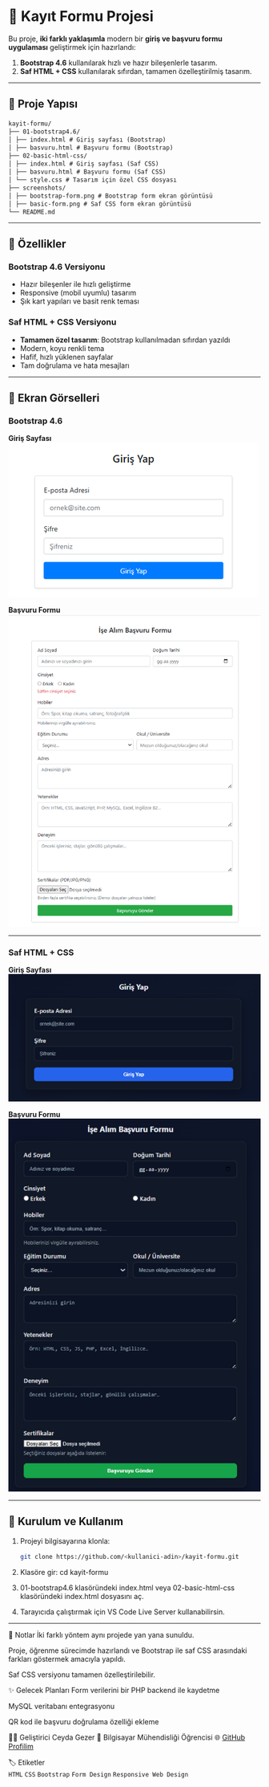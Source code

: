 # 📌 Kayıt Formu Projesi

Bu proje, **iki farklı yaklaşımla** modern bir **giriş ve başvuru formu uygulaması** geliştirmek için hazırlandı:  
1. **Bootstrap 4.6** kullanılarak hızlı ve hazır bileşenlerle tasarım.  
2. **Saf HTML + CSS** kullanılarak sıfırdan, tamamen özelleştirilmiş tasarım.

---

## 🚀 Proje Yapısı
```
kayit-formu/
├── 01-bootstrap4.6/
│ ├── index.html # Giriş sayfası (Bootstrap)
│ ├── basvuru.html # Başvuru formu (Bootstrap)
├── 02-basic-html-css/
│ ├── index.html # Giriş sayfası (Saf CSS)
│ ├── basvuru.html # Başvuru formu (Saf CSS)
│ └── style.css # Tasarım için özel CSS dosyası
├── screenshots/
│ ├── bootstrap-form.png # Bootstrap form ekran görüntüsü
│ ├── basic-form.png # Saf CSS form ekran görüntüsü
└── README.md
```
---

## 🎨 Özellikler

### **Bootstrap 4.6 Versiyonu**
- Hazır bileşenler ile hızlı geliştirme
- Responsive (mobil uyumlu) tasarım
- Şık kart yapıları ve basit renk teması

### **Saf HTML + CSS Versiyonu**
- **Tamamen özel tasarım**: Bootstrap kullanılmadan sıfırdan yazıldı
- Modern, koyu renkli tema
- Hafif, hızlı yüklenen sayfalar
- Tam doğrulama ve hata mesajları

---

## 📸 Ekran Görselleri

### Bootstrap 4.6
**Giriş Sayfası**
![Bootstrap Giriş](screenshots/bootstrap-giris.png)

**Başvuru Formu**
![Bootstrap Formu](screenshots/bootstrap-form.png)

---

### Saf HTML + CSS
**Giriş Sayfası**
![Basic Giriş](screenshots/basic-giris.png)

**Başvuru Formu**
![Basic Form](screenshots/basic-form.png)

---

## 🧩 Kurulum ve Kullanım

1. Projeyi bilgisayarına klonla:
   ```bash
   git clone https://github.com/<kullanici-adin>/kayit-formu.git
   
2. Klasöre gir:
   cd kayit-formu

3. 01-bootstrap4.6 klasöründeki index.html veya
   02-basic-html-css klasöründeki index.html dosyasını aç.

4. Tarayıcıda çalıştırmak için VS Code Live Server kullanabilirsin.

---

📌 Notlar
İki farklı yöntem aynı projede yan yana sunuldu.

Proje, öğrenme sürecimde hazırlandı ve Bootstrap ile saf CSS arasındaki farkları göstermek amacıyla yapıldı.

Saf CSS versiyonu tamamen özelleştirilebilir.

✨ Gelecek Planları
 Form verilerini bir PHP backend ile kaydetme

 MySQL veritabanı entegrasyonu

 QR kod ile başvuru doğrulama özelliği ekleme

👩‍💻 Geliştirici
Ceyda Gezer
📌 Bilgisayar Mühendisliği Öğrencisi
🌐 [GitHub Profilim](https://github.com/ceydagezer)

🏷️ Etiketler  
`HTML` `CSS` `Bootstrap` `Form Design` `Responsive Web Design`
